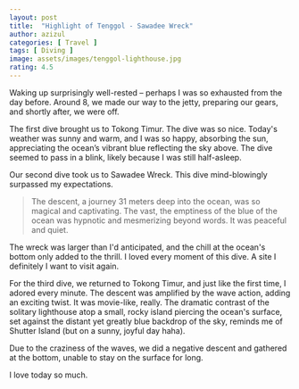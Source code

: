 ```yaml
---
layout: post
title:  "Highlight of Tenggol - Sawadee Wreck"
author: azizul
categories: [ Travel ]
tags: [ Diving ]
image: assets/images/tenggol-lighthouse.jpg
rating: 4.5
---
```


Waking up surprisingly well-rested – perhaps I was so exhausted from the day before. Around 8, we made our way to the jetty, preparing our gears, and shortly after, we were off.

The first dive brought us to Tokong Timur. The dive was so nice. Today's weather was sunny and warm, and I was so happy, absorbing the sun, appreciating the ocean’s vibrant blue reflecting the sky above. The dive seemed to pass in a blink, likely because I was still half-asleep.

Our second dive took us to Sawadee Wreck. This dive mind-blowingly surpassed my expectations. 

> The descent, a journey 31 meters deep into the ocean, was so magical and captivating. The vast, the emptiness of the blue of the ocean was hypnotic and mesmerizing beyond words. It was peaceful and quiet.

The wreck was larger than I'd anticipated, and the chill at the ocean's bottom only added to the thrill. I loved every moment of this dive. A site I definitely I want to visit again.

For the third dive, we returned to Tokong Timur, and just like the first time, I adored every minute. The descent was amplified by the wave action, adding an exciting twist. It was movie-like, really. The dramatic contrast of the solitary lighthouse atop a small, rocky island piercing the ocean's surface, set against the distant yet greatly blue backdrop of the sky, reminds me of Shutter Island (but on a sunny, joyful day haha).

Due to the craziness of the waves, we did a negative descent and gathered at the bottom, unable to stay on the surface for long.

I love today so much.
